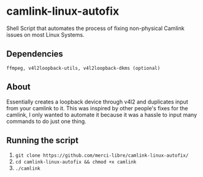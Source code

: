 # camlink-linux-autofix
Shell Script that automates the process of fixing non-physical Camlink issues on most Linux Systems.

## Dependencies
`ffmpeg, v4l2loopback-utils, v4l2loopback-dkms (optional)`
## About
Essentially creates a loopback device through v4l2 and duplicates input from your camlink to it. This was inspired by other people's fixes for the camlink, I only wanted to automate it because it was a hassle to input many commands to do just one thing.  
## Running the script
1. `git clone https://github.com/merci-libre/camlink-linux-autofix/ `
2. `cd camlink-linux-autofix && chmod +x camlink`
3. `./camlink`
